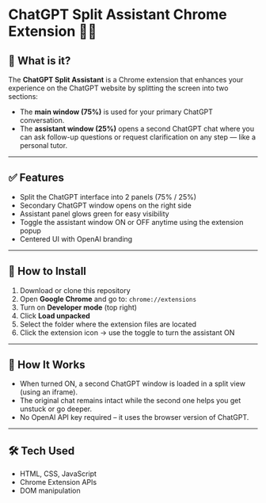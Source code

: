 # ChatGPT Split Assistant Chrome Extension 🧠💬

## 🧠 What is it?

The **ChatGPT Split Assistant** is a Chrome extension that enhances your experience on the ChatGPT website by splitting the screen into two sections:

- The **main window (75%)** is used for your primary ChatGPT conversation.
- The **assistant window (25%)** opens a second ChatGPT chat where you can ask follow-up questions or request clarification on any step — like a personal tutor.

---

## ✅ Features

- Split the ChatGPT interface into 2 panels (75% / 25%)
- Secondary ChatGPT window opens on the right side
- Assistant panel glows green for easy visibility
- Toggle the assistant window ON or OFF anytime using the extension popup
- Centered UI with OpenAI branding

---

## 🚀 How to Install

1. Download or clone this repository
2. Open **Google Chrome** and go to: `chrome://extensions`
3. Turn on **Developer mode** (top right)
4. Click **Load unpacked**
5. Select the folder where the extension files are located
6. Click the extension icon → use the toggle to turn the assistant ON

---

## 🔧 How It Works

- When turned ON, a second ChatGPT window is loaded in a split view (using an iframe).
- The original chat remains intact while the second one helps you get unstuck or go deeper.
- No OpenAI API key required – it uses the browser version of ChatGPT.

---

## 🛠 Tech Used

- HTML, CSS, JavaScript
- Chrome Extension APIs
- DOM manipulation




